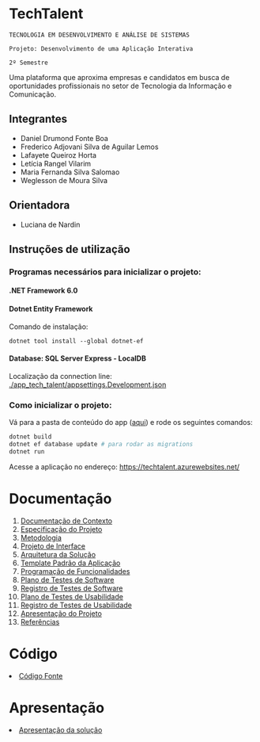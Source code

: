 # TechTalent

`TECNOLOGIA EM DESENVOLVIMENTO E ANÁLISE DE SISTEMAS`

`Projeto: Desenvolvimento de uma Aplicação Interativa`

`2º Semestre`

Uma plataforma que aproxima empresas e candidatos em busca de oportunidades profissionais no setor de Tecnologia da Informação e Comunicação.

## Integrantes

* Daniel Drumond Fonte Boa
* Frederico Adjovani Silva de Aguilar Lemos
* Lafayete Queiroz Horta
* Letícia Rangel Vilarim
* Maria Fernanda Silva Salomao
* Weglesson de Moura Silva


## Orientadora

* Luciana de Nardin

## Instruções de utilização

### Programas necessários para inicializar o projeto:

#### .NET Framework 6.0

#### Dotnet Entity Framework

Comando de instalação:

``dotnet tool install --global dotnet-ef``

#### Database: SQL Server Express - LocalDB

Localização da connection line:
[./app_tech_talent/appsettings.Development.json](./app_tech_talent/app_tech_talent/appsettings.Development.json)

### Como inicializar o projeto:

Vá para a pasta de conteúdo do app ([aqui](./app_tech_talent/app_tech_talent/)) e rode os seguintes comandos:

```bash
dotnet build
dotnet ef database update # para rodar as migrations
dotnet run
```

Acesse a aplicação no endereço: https://techtalent.azurewebsites.net/

# Documentação

<ol>
<li><a href="docs/01-Documentação de Contexto.md"> Documentação de Contexto</a></li>
<li><a href="docs/02-Especificação do Projeto.md"> Especificação do Projeto</a></li>
<li><a href="docs/03-Metodologia.md"> Metodologia</a></li>
<li><a href="docs/04-Projeto de Interface.md"> Projeto de Interface</a></li>
<li><a href="docs/05-Arquitetura da Solução.md"> Arquitetura da Solução</a></li>
<li><a href="docs/06-Template Padrão da Aplicação.md"> Template Padrão da Aplicação</a></li>
<li><a href="docs/07-Programação de Funcionalidades.md"> Programação de Funcionalidades</a></li>
<li><a href="docs/08-Plano de Testes de Software.md"> Plano de Testes de Software</a></li>
<li><a href="docs/09-Registro de Testes de Software.md"> Registro de Testes de Software</a></li>
<li><a href="docs/10-Plano de Testes de Usabilidade.md"> Plano de Testes de Usabilidade</a></li>
<li><a href="docs/11-Registro de Testes de Usabilidade.md"> Registro de Testes de Usabilidade</a></li>
<li><a href="docs/12-Apresentação do Projeto.md"> Apresentação do Projeto</a></li>
<li><a href="docs/13-Referências.md"> Referências</a></li>
</ol>

# Código

<li><a href="./app_tech_talent/app_tech_talent/"> Código Fonte</a></li>

# Apresentação

<li><a href="presentation/README.md"> Apresentação da solução</a></li>
